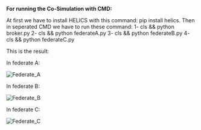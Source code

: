 **For running the Co-Simulation with CMD:**

At first we have to install HELICS with this command: pip install helics.
Then in seperated CMD we have to run these command:
1- cls && python broker.py 
2- cls && python federateA.py
3- cls && python federateB.py 
4- cls && python federateC.py

This is the result:

In federate A:

![Federate_A](https://github.com/user-attachments/assets/f1bcaae0-2f2d-41f0-9dd6-5e75dc930309)

In federate B:

![Federate_B](https://github.com/user-attachments/assets/1f40c7ee-714c-4c91-8b85-4f20a99f64b9)

In federate C:

![Federate_C](https://github.com/user-attachments/assets/a3185ebb-cc3d-45a4-a279-5b66f24c60fa)


